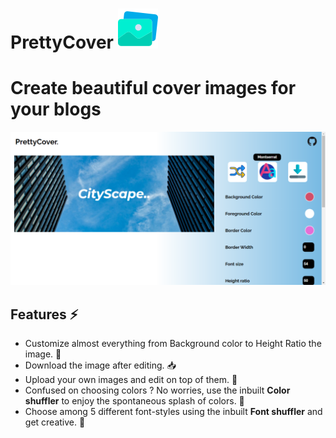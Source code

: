 # PrettyCover   ![](icons/prettyCover-64.png)
# Create beautiful cover images for your blogs

![](icons/PrettyCover-screenshot.png)

## Features :zap:

 - Customize almost everything from Background color to Height Ratio the image. :100: 
 - Download the image after editing. :inbox_tray:   
 - Upload your own images and edit on top of them. :open_file_folder: 
 - Confused on choosing colors ? No worries, use the inbuilt **Color shuffler** to enjoy the spontaneous splash of colors. :twisted_rightwards_arrows: 
 - Choose among 5 different font-styles using the inbuilt **Font shuffler** and get creative. :arrows_counterclockwise: 

